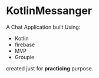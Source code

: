 # KotlinMessanger

A Chat Application built Using:

- Kotlin
- firebase
- MVP
- Groupie


created just for <b>practicing</b> purpose.
